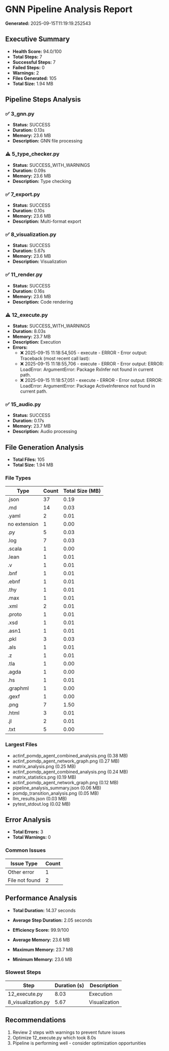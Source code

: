 # GNN Pipeline Analysis Report

**Generated:** 2025-09-15T11:19:19.252543

## Executive Summary

- **Health Score:** 94.0/100
- **Total Steps:** 7
- **Successful Steps:** 7
- **Failed Steps:** 0
- **Warnings:** 2
- **Files Generated:** 105
- **Total Size:** 1.94 MB

## Pipeline Steps Analysis


### ✅ 3_gnn.py
- **Status:** SUCCESS
- **Duration:** 0.13s
- **Memory:** 23.6 MB
- **Description:** GNN file processing


### ⚠️ 5_type_checker.py
- **Status:** SUCCESS_WITH_WARNINGS
- **Duration:** 0.09s
- **Memory:** 23.6 MB
- **Description:** Type checking


### ✅ 7_export.py
- **Status:** SUCCESS
- **Duration:** 0.10s
- **Memory:** 23.6 MB
- **Description:** Multi-format export


### ✅ 8_visualization.py
- **Status:** SUCCESS
- **Duration:** 5.67s
- **Memory:** 23.6 MB
- **Description:** Visualization


### ✅ 11_render.py
- **Status:** SUCCESS
- **Duration:** 0.16s
- **Memory:** 23.6 MB
- **Description:** Code rendering


### ⚠️ 12_execute.py
- **Status:** SUCCESS_WITH_WARNINGS
- **Duration:** 8.03s
- **Memory:** 23.7 MB
- **Description:** Execution
- **Errors:**
  - ❌ 2025-09-15 11:18:54,505 - execute - ERROR - Error output: Traceback (most recent call last):
  - ❌ 2025-09-15 11:18:55,706 - execute - ERROR - Error output: ERROR: LoadError: ArgumentError: Package RxInfer not found in current path.
  - ❌ 2025-09-15 11:18:57,051 - execute - ERROR - Error output: ERROR: LoadError: ArgumentError: Package ActiveInference not found in current path.


### ✅ 15_audio.py
- **Status:** SUCCESS
- **Duration:** 0.17s
- **Memory:** 23.7 MB
- **Description:** Audio processing


## File Generation Analysis

- **Total Files:** 105
- **Total Size:** 1.94 MB

### File Types

| Type | Count | Total Size (MB) |
|------|-------|----------------|
| .json | 37 | 0.19 |
| .md | 14 | 0.03 |
| .yaml | 2 | 0.01 |
| no extension | 1 | 0.00 |
| .py | 5 | 0.03 |
| .log | 7 | 0.03 |
| .scala | 1 | 0.00 |
| .lean | 1 | 0.01 |
| .v | 1 | 0.01 |
| .bnf | 1 | 0.01 |
| .ebnf | 1 | 0.01 |
| .thy | 1 | 0.01 |
| .max | 1 | 0.01 |
| .xml | 2 | 0.01 |
| .proto | 1 | 0.01 |
| .xsd | 1 | 0.01 |
| .asn1 | 1 | 0.01 |
| .pkl | 3 | 0.03 |
| .als | 1 | 0.01 |
| .z | 1 | 0.01 |
| .tla | 1 | 0.00 |
| .agda | 1 | 0.00 |
| .hs | 1 | 0.01 |
| .graphml | 1 | 0.00 |
| .gexf | 1 | 0.00 |
| .png | 7 | 1.50 |
| .html | 3 | 0.01 |
| .jl | 2 | 0.01 |
| .txt | 5 | 0.00 |

### Largest Files

- actinf_pomdp_agent_combined_analysis.png (0.38 MB)
- actinf_pomdp_agent_network_graph.png (0.27 MB)
- matrix_analysis.png (0.25 MB)
- actinf_pomdp_agent_combined_analysis.png (0.24 MB)
- matrix_statistics.png (0.19 MB)
- actinf_pomdp_agent_network_graph.png (0.12 MB)
- pipeline_analysis_summary.json (0.06 MB)
- pomdp_transition_analysis.png (0.05 MB)
- llm_results.json (0.03 MB)
- pytest_stdout.log (0.02 MB)


## Error Analysis

- **Total Errors:** 3
- **Total Warnings:** 0

### Common Issues

| Issue Type | Count |
|------------|-------|
| Other error | 1 |
| File not found | 2 |


## Performance Analysis

- **Total Duration:** 14.37 seconds
- **Average Step Duration:** 2.05 seconds
- **Efficiency Score:** 99.9/100

- **Average Memory:** 23.6 MB
- **Maximum Memory:** 23.7 MB
- **Minimum Memory:** 23.6 MB

### Slowest Steps

| Step | Duration (s) | Description |
|------|--------------|-------------|
| 12_execute.py | 8.03 | Execution |
| 8_visualization.py | 5.67 | Visualization |


## Recommendations

1. Review 2 steps with warnings to prevent future issues
2. Optimize 12_execute.py which took 8.0s
3. Pipeline is performing well - consider optimization opportunities

